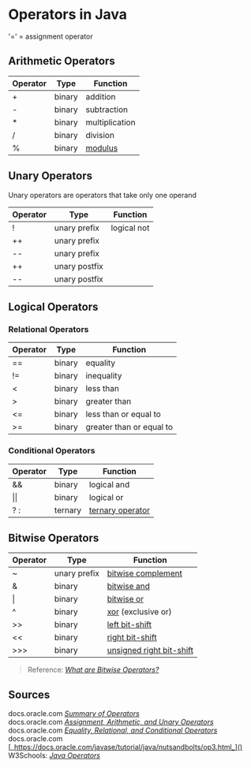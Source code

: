# Operators in Java

'=' = assignment operator

## Arithmetic Operators
| Operator | Type | Function |
| -------- | ---- | -------- |
| + | binary | addition |
| - | binary | subtraction |
| * | binary | multiplication |
| / | binary | division |
| % | binary | [modulus](https://en.wikipedia.org/wiki/Modular_arithmetic) |

## Unary Operators
Unary operators are operators that take only one operand

| Operator | Type | Function |
| -------- | ---- | -------- |
| ! | unary prefix | logical not | 
| ++ | unary prefix |  |
| -- | unary prefix |  | 
| ++ | unary postfix |  |
| -- | unary postfix |  |

## Logical Operators

### Relational Operators
| Operator | Type | Function |
| -------- | ---- | -------- |
| == | binary | equality |
| != | binary | inequality |
| < | binary | less than|
| > | binary | greater than |
| <= | binary | less than or equal to |
| >= | binary | greater than or equal to |

### Conditional Operators
| Operator | Type | Function |
| -------- | ---- | -------- |
| && | binary | logical and |
| \|\| | binary | logical or |
| ? : | ternary | [ternary operator](https://www.geeksforgeeks.org/java-ternary-operator-with-examples/) |

## Bitwise Operators
| Operator | Type | Function |
| -------- | ---- | -------- |
| ~ | unary prefix | [bitwise complement](https://www.javatpoint.com/bitwise-operator-in-java) |
| & | binary | [bitwise and](https://www.programiz.com/java-programming/bitwise-operators#and) |
| \| | binary | [bitwise or](https://www.programiz.com/java-programming/bitwise-operators#or) |
| ^ | binary | [xor](https://en.wikipedia.org/wiki/Exclusive_or) (exclusive or) |
| >> | binary | [left bit-shift](https://www.interviewcake.com/concept/java/bit-shift) |
| << | binary | [right bit-shift](https://www.interviewcake.com/concept/java/bit-shift) |
| >>> | binary | [unsigned right bit-shift](https://www.javatpoint.com/unsigned-right-shift-operator-in-java) |
> Reference: [_What are Bitwise Operators?_](https://www.geeksforgeeks.org/bitwise-operators-in-java/)

## Sources
docs.oracle.com [_Summary of Operators_](https://docs.oracle.com/javase/tutorial/java/nutsandbolts/opsummary.html) <br />
docs.oracle.com [_Assignment, Arithmetic, and Unary Operators_](https://docs.oracle.com/javase/tutorial/java/nutsandbolts/op1.html) <br />
docs.oracle.com [_Equality, Relational, and Conditional Operators_](https://docs.oracle.com/javase/tutorial/java/nutsandbolts/op2.html) <br />
docs.oracle.com [_https://docs.oracle.com/javase/tutorial/java/nutsandbolts/op3.html_]() <br />
W3Schools: [_Java Operators_](https://www.w3schools.com/java/java_operators.asp) <br />
